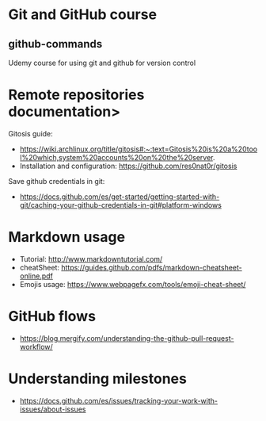 # Git and GitHub course

## github-commands
Udemy course for using git and github for version control

# Remote repositories documentation>

Gitosis guide:

* https://wiki.archlinux.org/title/gitosis#:~:text=Gitosis%20is%20a%20tool%20which,system%20accounts%20on%20the%20server.
* Installation and configuration: https://github.com/res0nat0r/gitosis

Save github credentials in git:
* https://docs.github.com/es/get-started/getting-started-with-git/caching-your-github-credentials-in-git#platform-windows

# Markdown usage

* Tutorial: http://www.markdowntutorial.com/
* cheatSheet: https://guides.github.com/pdfs/markdown-cheatsheet-online.pdf
* Emojis usage: https://www.webpagefx.com/tools/emoji-cheat-sheet/

# GitHub flows

* https://blog.mergify.com/understanding-the-github-pull-request-workflow/

# Understanding milestones

* https://docs.github.com/es/issues/tracking-your-work-with-issues/about-issues

